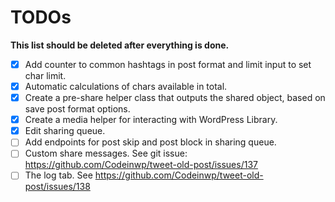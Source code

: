 # TODOs

**This list should be deleted after everything is done.**

- [x] Add counter to common hashtags in post format and limit input to set char limit.
- [x] Automatic calculations of chars available in total.
- [x] Create a pre-share helper class that outputs the shared object, based on save post format options.
- [x] Create a media helper for interacting with WordPress Library.
- [x] Edit sharing queue.
- [ ] Add endpoints for post skip and post block in sharing queue.
- [ ] Custom share messages. See git issue: https://github.com/Codeinwp/tweet-old-post/issues/137
- [ ] The log tab. See https://github.com/Codeinwp/tweet-old-post/issues/138
